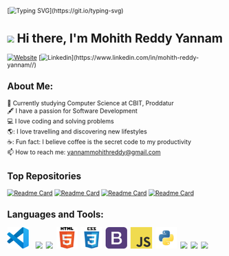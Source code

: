 [![Typing SVG](https://readme-typing-svg.herokuapp.com?font=Courier+new&color=%23808080&size=40&width=800&duration=6969&lines=Welcome+to+my+profile!)](https://git.io/typing-svg)
# <img src="https://raw.githubusercontent.com/iampavangandhi/iampavangandhi/master/gifs/Hi.gif" width="30px"> Hi there, I'm Mohith Reddy Yannam

[![Website](https://img.shields.io/badge/Mohith%20Reddy%20Yannam-grey?style=for-the-badge&url=https%3A%2F%2Fkevinfeng.ga)](https://mohithreddy20.github.io/Personal-Portfolio/Portfolio/index.html)
[![Linkedin](https://img.shields.io/badge/LinkedIn-blue?style=for-the-badge&logo=linkedin&labelColor=blue&link=[https://www.linkedin.com/in/kevin-feng-87a174202/](https://www.linkedin.com/in/mohith-reddy-yannam/))](https://www.linkedin.com/in/mohith-reddy-yannam//)
## About Me:
:school: Currently studying Computer Science at CBIT, Proddatur</br>
:fountain_pen: I have a passion for Software Development</br>
:computer: I love coding and solving problems</br>
🌎: I love travelling and discovering new lifestyles</br>
☕: Fun fact: I believe coffee is the secret code to my productivity</br>
:mailbox: How to reach me: <a href="mailto:yannammohithreddy@gmail.com">yannammohithreddy@gmail.com</a>

## Top Repositories
[![Readme Card](https://github-readme-stats.vercel.app/api/pin/?username=MohithReddy20&repo=Personal-Portfolio&theme=github_dark)](https://github.com/MohithReddy20/Personal-Portfolio)
[![Readme Card](https://github-readme-stats.vercel.app/api/pin/?username=MohithReddy20&repo=Python_Replit&theme=github_dark)](https://github.com/MohithReddy20/Python_Replit)
[![Readme Card](https://github-readme-stats.vercel.app/api/pin/?username=MohithReddy20&repo=RandomDadJokes&theme=github_dark)](https://github.com/MohithReddy20/RandomDadJokes)
[![Readme Card](https://github-readme-stats.vercel.app/api/pin/?username=MohithReddy20&repo=CodeSoft&theme=github_dark)](https://github.com/MohithReddy20/CodeSoft)

## Languages and Tools:
<div>
  <img width=50px src="https://raw.githubusercontent.com/github/explore/80688e429a7d4ef2fca1e82350fe8e3517d3494d/topics/visual-studio-code/visual-studio-code.png">&nbsp;&nbsp;&nbsp;
  <img width=50px src="https://upload.wikimedia.org/wikipedia/commons/thumb/1/1d/PyCharm_Icon.svg/512px-PyCharm_Icon.svg.png">&nbsp;
  <img width=50px src="https://cdn.freebiesupply.com/logos/large/2x/eclipse-11-logo-png-transparent.png">&nbsp;
  <img width=50px src="https://raw.githubusercontent.com/github/explore/80688e429a7d4ef2fca1e82350fe8e3517d3494d/topics/html/html.png">&nbsp;
  <img width=50px src="https://raw.githubusercontent.com/github/explore/80688e429a7d4ef2fca1e82350fe8e3517d3494d/topics/css/css.png">&nbsp;
  <img width=50px src="https://raw.githubusercontent.com/github/explore/80688e429a7d4ef2fca1e82350fe8e3517d3494d/topics/bootstrap/bootstrap.png">&nbsp;
  <img width=50px src="https://raw.githubusercontent.com/github/explore/80688e429a7d4ef2fca1e82350fe8e3517d3494d/topics/javascript/javascript.png">&nbsp;
  <img width=50px src="https://raw.githubusercontent.com/github/explore/80688e429a7d4ef2fca1e82350fe8e3517d3494d/topics/python/python.png">&nbsp;
  <img width=50px src="https://upload.wikimedia.org/wikipedia/commons/1/18/C_Programming_Language.svg">&nbsp;
  <img width=50px src="https://brandslogos.com/wp-content/uploads/images/large/java-logo-1.png">&nbsp;
  <img width=50px src="https://upload.wikimedia.org/wikipedia/commons/thumb/5/5f/Windows_logo_-_2012.svg/2048px-Windows_logo_-_2012.svg.png">&nbsp;
</div>
